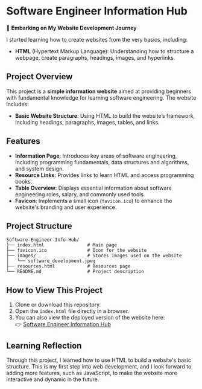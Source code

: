 # Software Engineer Information Hub

🚀 **Embarking on My Website Development Journey**

I started learning how to create websites from the very basics, including:

- **HTML** (Hypertext Markup Language): Understanding how to structure a webpage, create paragraphs, headings, images, and hyperlinks.

## Project Overview

This project is a **simple information website** aimed at providing beginners with fundamental knowledge for learning software engineering. The website includes:

- **Basic Website Structure**: Using HTML to build the website’s framework, including headings, paragraphs, images, tables, and links.

## Features

- **Information Page**: Introduces key areas of software engineering, including programming fundamentals, data structures and algorithms, and system design.
- **Resource Links**: Provides links to learn HTML and access programming books.
- **Table Overview**: Displays essential information about software engineering roles, salary, and commonly used tools.
- **Favicon**: Implements a small icon (`favicon.ico`) to enhance the website's branding and user experience.

## Project Structure

```plaintext
Software-Engineer-Info-Hub/
├── index.html                # Main page
├── favicon.ico               # Icon for the website
├── images/                   # Stores images used on the website
│   └── software_development.jpeg
├── resources.html            # Resources page
└── README.md                 # Project description
```

## How to View This Project

1. Clone or download this repository.
2. Open the `index.html` file directly in a browser.
3. You can also view the deployed version of the website here:  
👉 [Software Engineer Information Hub](https://wanlinyang1111.github.io/Software-Engineer-Info-Hub/)

## Learning Reflection

Through this project, I learned how to use HTML to build a website's basic structure. This is my first step into web development, and I look forward to adding more features, such as JavaScript, to make the website more interactive and dynamic in the future.

